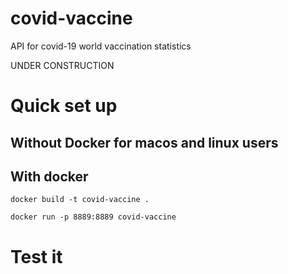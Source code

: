 # covid-vaccine
API for covid-19 world vaccination statistics

UNDER CONSTRUCTION

# Quick set up

## Without Docker for macos and linux users

## With docker

 ```docker build -t covid-vaccine .```

 ```docker run -p 8889:8889 covid-vaccine```

# Test it

